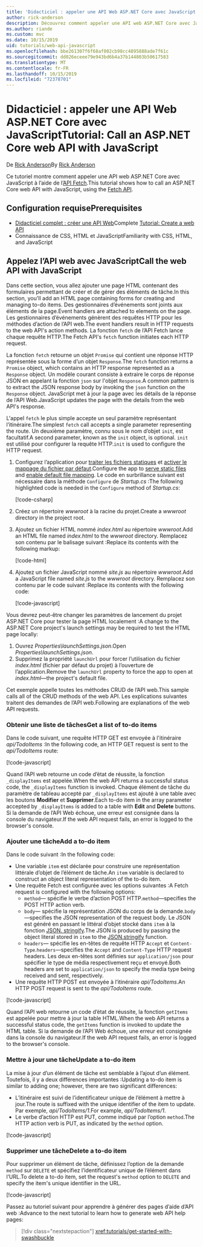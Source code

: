```yaml
---
title: 'Didacticiel : appeler une API Web ASP.NET Core avec JavaScript'
author: rick-anderson
description: Découvrez comment appeler une API web ASP.NET Core avec JavaScript.
ms.author: riande
ms.custom: mvc
ms.date: 10/15/2019
uid: tutorials/web-api-javascript
ms.openlocfilehash: bbe261307f6f68af002cb98cc4895888ade7f61c
ms.sourcegitcommit: dd026eceee79e943bd6b4a37b144803b50617583
ms.translationtype: MT
ms.contentlocale: fr-FR
ms.lasthandoff: 10/15/2019
ms.locfileid: "72378701"
---
```

# <a name="tutorial-call-an-aspnet-core-web-api-with-javascript"></a><span data-ttu-id="0da05-103">Didacticiel : appeler une API Web ASP.NET Core avec JavaScript</span><span class="sxs-lookup"><span data-stu-id="0da05-103">Tutorial: Call an ASP.NET Core web API with JavaScript</span></span>

<span data-ttu-id="0da05-104">De [Rick Anderson](https://twitter.com/RickAndMSFT)</span><span class="sxs-lookup"><span data-stu-id="0da05-104">By [Rick Anderson](https://twitter.com/RickAndMSFT)</span></span>

<span data-ttu-id="0da05-105">Ce tutoriel montre comment appeler une API web ASP.NET Core avec JavaScript à l’aide de l’[API Fetch](https://developer.mozilla.org/docs/Web/API/Fetch_API).</span><span class="sxs-lookup"><span data-stu-id="0da05-105">This tutorial shows how to call an ASP.NET Core web API with JavaScript, using the [Fetch API](https://developer.mozilla.org/docs/Web/API/Fetch_API).</span></span>

## <a name="prerequisites"></a><span data-ttu-id="0da05-106">Configuration requise</span><span class="sxs-lookup"><span data-stu-id="0da05-106">Prerequisites</span></span>

* <span data-ttu-id="0da05-107">[Didacticiel complet : créer une API Web](xref:tutorials/first-web-api)</span><span class="sxs-lookup"><span data-stu-id="0da05-107">Complete [Tutorial: Create a web API](xref:tutorials/first-web-api)</span></span>
* <span data-ttu-id="0da05-108">Connaissance de CSS, HTML et JavaScript</span><span class="sxs-lookup"><span data-stu-id="0da05-108">Familiarity with CSS, HTML, and JavaScript</span></span>

## <a name="call-the-web-api-with-javascript"></a><span data-ttu-id="0da05-109">Appelez l’API web avec JavaScript</span><span class="sxs-lookup"><span data-stu-id="0da05-109">Call the web API with JavaScript</span></span>

<span data-ttu-id="0da05-110">Dans cette section, vous allez ajouter une page HTML contenant des formulaires permettant de créer et de gérer des éléments de tâche.</span><span class="sxs-lookup"><span data-stu-id="0da05-110">In this section, you'll add an HTML page containing forms for creating and managing to-do items.</span></span> <span data-ttu-id="0da05-111">Des gestionnaires d’événements sont joints aux éléments de la page.</span><span class="sxs-lookup"><span data-stu-id="0da05-111">Event handlers are attached to elements on the page.</span></span> <span data-ttu-id="0da05-112">Les gestionnaires d’événements génèrent des requêtes HTTP pour les méthodes d’action de l’API web.</span><span class="sxs-lookup"><span data-stu-id="0da05-112">The event handlers result in HTTP requests to the web API's action methods.</span></span> <span data-ttu-id="0da05-113">La fonction `fetch` de l’API Fetch lance chaque requête HTTP.</span><span class="sxs-lookup"><span data-stu-id="0da05-113">The Fetch API's `fetch` function initiates each HTTP request.</span></span>

<span data-ttu-id="0da05-114">La fonction `fetch` retourne un objet `Promise` qui contient une réponse HTTP représentée sous la forme d’un objet `Response`.</span><span class="sxs-lookup"><span data-stu-id="0da05-114">The `fetch` function returns a `Promise` object, which contains an HTTP response represented as a `Response` object.</span></span> <span data-ttu-id="0da05-115">Un modèle courant consiste à extraire le corps de réponse JSON en appelant la fonction `json` sur l'objet `Response`.</span><span class="sxs-lookup"><span data-stu-id="0da05-115">A common pattern is to extract the JSON response body by invoking the `json` function on the `Response` object.</span></span> <span data-ttu-id="0da05-116">JavaScript met à jour la page avec les détails de la réponse de l’API Web.</span><span class="sxs-lookup"><span data-stu-id="0da05-116">JavaScript updates the page with the details from the web API's response.</span></span>

<span data-ttu-id="0da05-117">L'appel `fetch` le plus simple accepte un seul paramètre représentant l’itinéraire.</span><span class="sxs-lookup"><span data-stu-id="0da05-117">The simplest `fetch` call accepts a single parameter representing the route.</span></span> <span data-ttu-id="0da05-118">Un deuxième paramètre, connu sous le nom d’objet `init`, est facultatif.</span><span class="sxs-lookup"><span data-stu-id="0da05-118">A second parameter, known as the `init` object, is optional.</span></span> <span data-ttu-id="0da05-119">`init` est utilisé pour configurer la requête HTTP.</span><span class="sxs-lookup"><span data-stu-id="0da05-119">`init` is used to configure the HTTP request.</span></span>

1. <span data-ttu-id="0da05-120">Configurez l’application pour [traiter les fichiers statiques](/dotnet/api/microsoft.aspnetcore.builder.staticfileextensions.usestaticfiles#Microsoft_AspNetCore_Builder_StaticFileExtensions_UseStaticFiles_Microsoft_AspNetCore_Builder_IApplicationBuilder_) et [activer le mappage du fichier par défaut](/dotnet/api/microsoft.aspnetcore.builder.defaultfilesextensions.usedefaultfiles#Microsoft_AspNetCore_Builder_DefaultFilesExtensions_UseDefaultFiles_Microsoft_AspNetCore_Builder_IApplicationBuilder_).</span><span class="sxs-lookup"><span data-stu-id="0da05-120">Configure the app to [serve static files](/dotnet/api/microsoft.aspnetcore.builder.staticfileextensions.usestaticfiles#Microsoft_AspNetCore_Builder_StaticFileExtensions_UseStaticFiles_Microsoft_AspNetCore_Builder_IApplicationBuilder_) and [enable default file mapping](/dotnet/api/microsoft.aspnetcore.builder.defaultfilesextensions.usedefaultfiles#Microsoft_AspNetCore_Builder_DefaultFilesExtensions_UseDefaultFiles_Microsoft_AspNetCore_Builder_IApplicationBuilder_).</span></span> <span data-ttu-id="0da05-121">Le code en surbrillance suivant est nécessaire dans la méthode `Configure` de *Startup.cs* :</span><span class="sxs-lookup"><span data-stu-id="0da05-121">The following highlighted code is needed in the `Configure` method of *Startup.cs*:</span></span>

    [!code-csharp[](first-web-api/samples/3.0/TodoApi/StartupJavaScript.cs?highlight=8-9&name=snippet_configure)]

1. <span data-ttu-id="0da05-122">Créez un répertoire *wwwroot* à la racine du projet.</span><span class="sxs-lookup"><span data-stu-id="0da05-122">Create a *wwwroot* directory in the project root.</span></span>

1. <span data-ttu-id="0da05-123">Ajoutez un fichier HTML nommé *index.html* au répertoire *wwwroot*.</span><span class="sxs-lookup"><span data-stu-id="0da05-123">Add an HTML file named *index.html* to the *wwwroot* directory.</span></span> <span data-ttu-id="0da05-124">Remplacez son contenu par le balisage suivant :</span><span class="sxs-lookup"><span data-stu-id="0da05-124">Replace its contents with the following markup:</span></span>

    [!code-html[](first-web-api/samples/3.0/TodoApi/wwwroot/index.html)]

1. <span data-ttu-id="0da05-125">Ajoutez un fichier JavaScript nommé *site.js* au répertoire *wwwroot*.</span><span class="sxs-lookup"><span data-stu-id="0da05-125">Add a JavaScript file named *site.js* to the *wwwroot* directory.</span></span> <span data-ttu-id="0da05-126">Remplacez son contenu par le code suivant :</span><span class="sxs-lookup"><span data-stu-id="0da05-126">Replace its contents with the following code:</span></span>

    [!code-javascript[](first-web-api/samples/3.0/TodoApi/wwwroot/js/site.js?name=snippet_SiteJs)]

<span data-ttu-id="0da05-127">Vous devrez peut-être changer les paramètres de lancement du projet ASP.NET Core pour tester la page HTML localement :</span><span class="sxs-lookup"><span data-stu-id="0da05-127">A change to the ASP.NET Core project's launch settings may be required to test the HTML page locally:</span></span>

1. <span data-ttu-id="0da05-128">Ouvrez *Properties\launchSettings.json*.</span><span class="sxs-lookup"><span data-stu-id="0da05-128">Open *Properties\launchSettings.json*.</span></span>
1. <span data-ttu-id="0da05-129">Supprimez la propriété `launchUrl` pour forcer l’utilisation du fichier *index.html* (fichier par défaut du projet) à l’ouverture de l’application.</span><span class="sxs-lookup"><span data-stu-id="0da05-129">Remove the `launchUrl` property to force the app to open at *index.html*&mdash;the project's default file.</span></span>

<span data-ttu-id="0da05-130">Cet exemple appelle toutes les méthodes CRUD de l’API web.</span><span class="sxs-lookup"><span data-stu-id="0da05-130">This sample calls all of the CRUD methods of the web API.</span></span> <span data-ttu-id="0da05-131">Les explications suivantes traitent des demandes de l’API web.</span><span class="sxs-lookup"><span data-stu-id="0da05-131">Following are explanations of the web API requests.</span></span>

### <a name="get-a-list-of-to-do-items"></a><span data-ttu-id="0da05-132">Obtenir une liste de tâches</span><span class="sxs-lookup"><span data-stu-id="0da05-132">Get a list of to-do items</span></span>

<span data-ttu-id="0da05-133">Dans le code suivant, une requête HTTP GET est envoyée à l'itinéraire *api/TodoItems* :</span><span class="sxs-lookup"><span data-stu-id="0da05-133">In the following code, an HTTP GET request is sent to the *api/TodoItems* route:</span></span>

[!code-javascript[](first-web-api/samples/3.0/TodoApi/wwwroot/js/site.js?name=snippet_GetItems)]

<span data-ttu-id="0da05-134">Quand l’API web retourne un code d’état de réussite, la fonction `_displayItems` est appelée.</span><span class="sxs-lookup"><span data-stu-id="0da05-134">When the web API returns a successful status code, the `_displayItems` function is invoked.</span></span> <span data-ttu-id="0da05-135">Chaque élément de tâche du paramètre de tableau accepté par `_displayItems` est ajouté à une table avec les boutons **Modifier** et **Supprimer**.</span><span class="sxs-lookup"><span data-stu-id="0da05-135">Each to-do item in the array parameter accepted by `_displayItems` is added to a table with **Edit** and **Delete** buttons.</span></span> <span data-ttu-id="0da05-136">Si la demande de l’API Web échoue, une erreur est consignée dans la console du navigateur.</span><span class="sxs-lookup"><span data-stu-id="0da05-136">If the web API request fails, an error is logged to the browser's console.</span></span>

### <a name="add-a-to-do-item"></a><span data-ttu-id="0da05-137">Ajouter une tâche</span><span class="sxs-lookup"><span data-stu-id="0da05-137">Add a to-do item</span></span>

<span data-ttu-id="0da05-138">Dans le code suivant :</span><span class="sxs-lookup"><span data-stu-id="0da05-138">In the following code:</span></span>

* <span data-ttu-id="0da05-139">Une variable `item` est déclarée pour construire une représentation littérale d’objet de l’élément de tâche.</span><span class="sxs-lookup"><span data-stu-id="0da05-139">An `item` variable is declared to construct an object literal representation of the to-do item.</span></span>
* <span data-ttu-id="0da05-140">Une requête Fetch est configurée avec les options suivantes :</span><span class="sxs-lookup"><span data-stu-id="0da05-140">A Fetch request is configured with the following options:</span></span>
  * <span data-ttu-id="0da05-141">`method`&mdash; spécifie le verbe d’action POST HTTP.</span><span class="sxs-lookup"><span data-stu-id="0da05-141">`method`&mdash;specifies the POST HTTP action verb.</span></span>
  * <span data-ttu-id="0da05-142">`body`&mdash; spécifie la représentation JSON du corps de la demande.</span><span class="sxs-lookup"><span data-stu-id="0da05-142">`body`&mdash;specifies the JSON representation of the request body.</span></span> <span data-ttu-id="0da05-143">Le JSON est généré en passant le littéral d’objet stocké dans `item` à la fonction [JSON. stringify](https://developer.mozilla.org/docs/Web/JavaScript/Reference/Global_Objects/JSON/stringify).</span><span class="sxs-lookup"><span data-stu-id="0da05-143">The JSON is produced by passing the object literal stored in `item` to the [JSON.stringify](https://developer.mozilla.org/docs/Web/JavaScript/Reference/Global_Objects/JSON/stringify) function.</span></span>
  * <span data-ttu-id="0da05-144">`headers`&mdash; spécifie les en-têtes de requête HTTP `Accept` et `Content-Type`.</span><span class="sxs-lookup"><span data-stu-id="0da05-144">`headers`&mdash;specifies the `Accept` and `Content-Type` HTTP request headers.</span></span> <span data-ttu-id="0da05-145">Les deux en-têtes sont définies sur `application/json` pour spécifier le type de média respectivement reçu et envoyé.</span><span class="sxs-lookup"><span data-stu-id="0da05-145">Both headers are set to `application/json` to specify the media type being received and sent, respectively.</span></span>
* <span data-ttu-id="0da05-146">Une requête HTTP POST est envoyée à l’itinéraire *api/TodoItems*.</span><span class="sxs-lookup"><span data-stu-id="0da05-146">An HTTP POST request is sent to the *api/TodoItems* route.</span></span>

[!code-javascript[](first-web-api/samples/3.0/TodoApi/wwwroot/js/site.js?name=snippet_AddItem)]

<span data-ttu-id="0da05-147">Quand l’API web retourne un code d’état de réussite, la fonction `getItems` est appelée pour mettre à jour la table HTML.</span><span class="sxs-lookup"><span data-stu-id="0da05-147">When the web API returns a successful status code, the `getItems` function is invoked to update the HTML table.</span></span> <span data-ttu-id="0da05-148">Si la demande de l’API Web échoue, une erreur est consignée dans la console du navigateur.</span><span class="sxs-lookup"><span data-stu-id="0da05-148">If the web API request fails, an error is logged to the browser's console.</span></span>

### <a name="update-a-to-do-item"></a><span data-ttu-id="0da05-149">Mettre à jour une tâche</span><span class="sxs-lookup"><span data-stu-id="0da05-149">Update a to-do item</span></span>

<span data-ttu-id="0da05-150">La mise à jour d’un élément de tâche est semblable à l’ajout d’un élément. Toutefois, il y a deux différences importantes :</span><span class="sxs-lookup"><span data-stu-id="0da05-150">Updating a to-do item is similar to adding one; however, there are two significant differences:</span></span>

* <span data-ttu-id="0da05-151">L’itinéraire est suivi de l’identificateur unique de l’élément à mettre à jour.</span><span class="sxs-lookup"><span data-stu-id="0da05-151">The route is suffixed with the unique identifier of the item to update.</span></span> <span data-ttu-id="0da05-152">Par exemple, *api/TodoItems/1*.</span><span class="sxs-lookup"><span data-stu-id="0da05-152">For example, *api/TodoItems/1*.</span></span>
* <span data-ttu-id="0da05-153">Le verbe d’action HTTP est PUT, comme indiqué par l’option `method`.</span><span class="sxs-lookup"><span data-stu-id="0da05-153">The HTTP action verb is PUT, as indicated by the `method` option.</span></span>

[!code-javascript[](first-web-api/samples/3.0/TodoApi/wwwroot/js/site.js?name=snippet_UpdateItem)]

### <a name="delete-a-to-do-item"></a><span data-ttu-id="0da05-154">Supprimer une tâche</span><span class="sxs-lookup"><span data-stu-id="0da05-154">Delete a to-do item</span></span>

<span data-ttu-id="0da05-155">Pour supprimer un élément de tâche, définissez l’option de la demande `method` sur `DELETE` et spécifiez l’identificateur unique de l’élément dans l’URL.</span><span class="sxs-lookup"><span data-stu-id="0da05-155">To delete a to-do item, set the request's `method` option to `DELETE` and specify the item's unique identifier in the URL.</span></span>

[!code-javascript[](first-web-api/samples/3.0/TodoApi/wwwroot/js/site.js?name=snippet_DeleteItem)]

<span data-ttu-id="0da05-156">Passez au tutoriel suivant pour apprendre à générer des pages d’aide d’API web :</span><span class="sxs-lookup"><span data-stu-id="0da05-156">Advance to the next tutorial to learn how to generate web API help pages:</span></span>

> [!div class="nextstepaction"]
> <xref:tutorials/get-started-with-swashbuckle>
